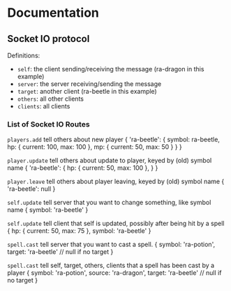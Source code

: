 # Documentation

## Socket IO protocol

Definitions:

- `self`: the client sending/receiving the message (ra-dragon in this example)
- `server`: the server receiving/sending the message
- `target`: another client (ra-beetle in this example)
- `others`: all other clients
- `clients`: all clients

### List of Socket IO Routes

`players.add` tell others about new player
{
	'ra-beetle': {
		symbol: ra-beetle,
		hp: {
			current: 100,
			max: 100
		},
		mp: {
			current: 50,
			max: 50
		}
	}
}

`player.update` tell others about update to player, keyed by (old) symbol name
{
	'ra-beetle': {
		hp: {
			current: 50,
			max: 100
		},
	}
}

`player.leave` tell others about player leaving, keyed by (old) symbol name
{
	'ra-beetle': null
}

`self.update` tell server that you want to change something, like symbol name
{
	symbol: 'ra-beetle'
}

`self.update` tell client that self is updated, possibly after being hit by a spell
{
	hp: {
		current: 50,
		max: 75
	},
	symbol: 'ra-beetle'
}

`spell.cast` tell server that you want to cast a spell.
{
	symbol: 'ra-potion',
	target: 'ra-beetle' // null if no target
}

`spell.cast` tell self, target, others, clients that a spell has been cast by a player
{
	symbol: 'ra-potion',
	source: 'ra-dragon',
	target: 'ra-beetle' // null if no target
}



